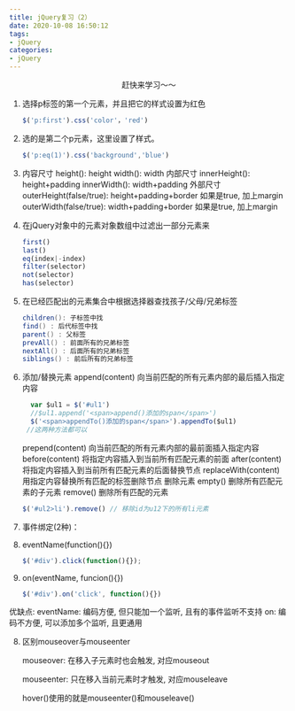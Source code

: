 ```yaml
---
title: jQuery复习（2）
date: 2020-10-08 16:50:12
tags: 
- jQuery
categories:
- jQuery
---
```


<center>赶快来学习～～</center>

<!--more-->

1. 选择p标签的第一个元素，并且把它的样式设置为红色

   ```javascript
   $('p:first').css('color'，'red')
   ```

2. 选的是第二个p元素，这里设置了样式。

   ```javascript
   $('p:eq(1)').css('background','blue')
   ```

3. 内容尺寸
     height(): height
     width(): width
   内部尺寸
     innerHeight(): height+padding
     innerWidth(): width+padding
   外部尺寸
     outerHeight(false/true): height+padding+border  如果是true, 加上margin
     outerWidth(false/true): width+padding+border 如果是true, 加上margin

4. 在jQuery对象中的元素对象数组中过滤出一部分元素来

   ```javascript
   first()
   last()
   eq(index|-index)
   filter(selector)
   not(selector)
   has(selector)
   ```

5. 在已经匹配出的元素集合中根据选择器查找孩子/父母/兄弟标签

   ```java
   children(): 子标签中找
   find() : 后代标签中找
   parent() : 父标签
   prevAll() : 前面所有的兄弟标签
   nextAll() : 后面所有的兄弟标签
   siblings() : 前后所有的兄弟标签
   ```

6. 添加/替换元素
     append(content)
       向当前匹配的所有元素内部的最后插入指定内容

   ```javascript
     var $ul1 = $('#ul1')
     //$ul1.append('<span>append()添加的span</span>')
     $('<span>appendTo()添加的span</span>').appendTo($ul1)
   	//这两种方法都可以
   ```

    prepend(content)
       向当前匹配的所有元素内部的最前面插入指定内容
    before(content)
       将指定内容插入到当前所有匹配元素的前面
    after(content)
       将指定内容插入到当前所有匹配元素的后面替换节点
   replaceWith(content)
       用指定内容替换所有匹配的标签删除节点
   删除元素
   empty()
       删除所有匹配元素的子元素
   remove()
       删除所有匹配的元素

   ```javascript
   $('#ul2>li').remove() // 移除id为u12下的所有li元素
   ```

7.  事件绑定(2种)：

   1. eventName(function(){})

      ```javascript
      $('#div').click(function(){});
      ```

   2. on(eventName, funcion(){})

      ```javascript
      $('#div').on('click', function(){})
      ```

   优缺点:
       eventName: 编码方便, 但只能加一个监听, 且有的事件监听不支持
       on: 编码不方便, 可以添加多个监听, 且更通用

8. 区别mouseover与mouseenter

   mouseover: 在移入子元素时也会触发, 对应mouseout

   mouseenter: 只在移入当前元素时才触发, 对应mouseleave

   hover()使用的就是mouseenter()和mouseleave()

